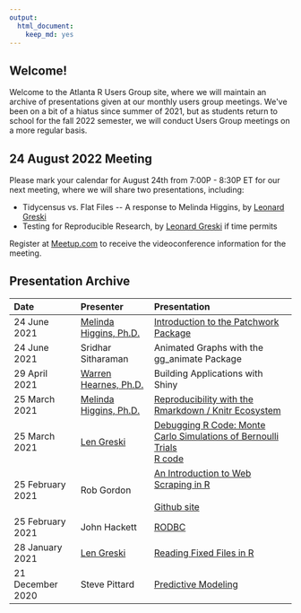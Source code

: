 ```yaml
---
output: 
  html_document: 
    keep_md: yes
---
```




## Welcome!

Welcome to the Atlanta R Users Group site, where we will maintain an archive of presentations given at our monthly users group meetings. We've been on a bit of a hiatus since summer of 2021, but as students return to school for the fall 2022 semester, we will conduct Users Group meetings on a more regular basis. 

## 24 August 2022 Meeting

Please mark your calendar for August 24th from 7:00P - 8:30P ET for our next meeting, where we will share two presentations, including:

* Tidycensus vs. Flat Files -- A response to Melinda Higgins, by [Leonard Greski](https://bit.ly/2Q5rmp7)
* Testing for Reproducible Research, by [Leonard Greski](https://bit.ly/2Q5rmp7) if time permits 

Register at [Meetup.com](https://bit.ly/3AjT1Kx) to receive the videoconference information for the meeting. 

## Presentation Archive

|Date|Presenter|Presentation|
|:---------|:---|:---- |
|24 June 2021|[Melinda Higgins, Ph.D.](http://bit.ly/3eYC7XL)|[Introduction to the Patchwork Package](https://melindahiggins2000.github.io/AtlantaRUsers_24June2021/)|
|24 June 2021|Sridhar Sitharaman|Animated Graphs with the gg_animate Package|
|29 April 2021|[Warren Hearnes, Ph.D.](https://bit.ly/3zor6Xs)|Building Applications with Shiny|
|25 March 2021|[Melinda Higgins, Ph.D.](http://bit.ly/3eYC7XL)|[Reproducibility with the Rmarkdown / Knitr Ecosystem](https://bit.ly/3cmtWmo)|
|25 March 2021|[Len Greski](https://bit.ly/3kPEgpf)|[Debugging R Code: Monte Carlo Simulations of Bernoulli Trials](https://bit.ly/3damdqV)<br>[R code](https://bit.ly/3feEEgO)|
|25 February 2021|Rob Gordon|[An Introduction to Web Scraping in R](http://bit.ly/3qWogUR)<br><br> [Github site](http://bit.ly/3uJ3x9E)|
|25 February 2021|John Hackett|[RODBC](http://bit.ly/3dMPppD)|
|28 January 2021|[Len Greski](https://bit.ly/3kPEgpf)|[Reading Fixed Files in R](https://bit.ly/2ZgadgR)|
|21 December 2020| Steve Pittard|[Predictive Modeling](http://bit.ly/3qp2IA7)|








